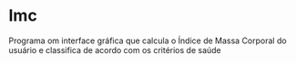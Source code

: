 # Imc
Programa om interface gráfica que calcula o Índice de Massa Corporal  do usuário e  classifica de acordo com os critérios de saúde
